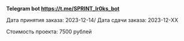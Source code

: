 **Telegram bot https://t.me/SPRINT_Ir0ks_bot**

Дата принятия заказа: 2023-12-14/
Дата сдачи заказа: 2023-12-XX

Стоимость проекта: 7500 рублей
